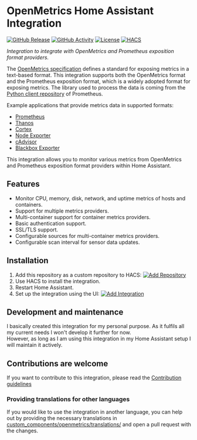 # OpenMetrics Home Assistant Integration

[![GitHub Release](https://img.shields.io/github/release/txxa/hass-openmetrics.svg?style=for-the-badge)](https://github.com/txxa/hass-openmetrics/releases)
[![GitHub Activity](https://img.shields.io/github/commit-activity/y/txxa/hass-openmetrics.svg?style=for-the-badge)](https://github.com/txxa/hass-openmetrics/commits/main)
[![License](https://img.shields.io/github/license/txxa/hass-openmetrics.svg?style=for-the-badge)](LICENSE)
[![HACS](https://img.shields.io/badge/HACS-Custom-orange.svg?style=for-the-badge)](https://hacs.xyz/docs/faq/custom_repositories)

_Integration to integrate with OpenMetrics and Prometheus exposition format providers._

The [OpenMetrics specification](https://github.com/OpenObservability/OpenMetrics/blob/main/specification/OpenMetrics.md) defines a standard for exposing metrics in a text-based format. This integration supports both the OpenMetrics format and the Prometheus exposition format, which is a widely adopted format for exposing metrics. The library used to process the data is coming from the [Python client repository](https://github.com/prometheus/client_python/blob/master/prometheus_client/) of Prometheus.

Example applications that provide metrics data in supported formats:
- [Prometheus](https://prometheus.io/)
- [Thanos](https://thanos.io/)
- [Cortex](https://cortexmetrics.io/)
- [Node Exporter](https://github.com/prometheus/node_exporter)
- [cAdvisor](https://github.com/google/cadvisor)
- [Blackbox Exporter](https://github.com/prometheus/blackbox_exporter)

This integration allows you to monitor various metrics from OpenMetrics and Prometheus exposition format providers within Home Assistant.

## Features

- Monitor CPU, memory, disk, network, and uptime metrics of hosts and containers.
- Support for multiple metrics providers.
- Multi-container support for container metrics providers.
- Basic authentication support.
- SSL/TLS support.
- Configurable sources for multi-container metrics providers.
- Configurable scan interval for sensor data updates.

## Installation

1. Add this repository as a custom repository to HACS: [![Add Repository](https://my.home-assistant.io/badges/hacs_repository.svg)](https://my.home-assistant.io/redirect/hacs_repository/?owner=txxa&repository=hass-openmetrics&category=integration)
2. Use HACS to install the integration.
3. Restart Home Assistant.
4. Set up the integration using the UI: [![Add Integration](https://my.home-assistant.io/badges/config_flow_start.svg)](https://my.home-assistant.io/redirect/config_flow_start/?domain=openmetrics)

## Development and maintenance

I basically created this integration for my personal purpose. As it fulfils all my current needs I won't develop it further for now.\
However, as long as I am using this integration in my Home Assistant setup I will maintain it actively.

## Contributions are welcome

If you want to contribute to this integration, please read the [Contribution guidelines](CONTRIBUTING.md)

### Providing translations for other languages

If you would like to use the integration in another language, you can help out by providing the necessary translations in [custom_components/openmetrics/translations/](./custom_components/openmetrics/translations/) and open a pull request with the changes.
